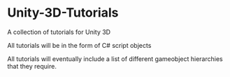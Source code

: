 Unity-3D-Tutorials
==================

A collection of tutorials for Unity 3D

All tutorials will be in the form of C# script objects

All tutorials will eventually include a list of different gameobject hierarchies that they require.

